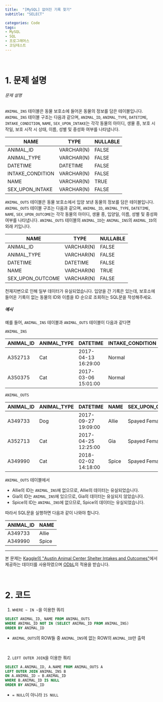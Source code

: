 ```yaml
---
title:  "[MySQL] 없어진 기록 찾기"
subtitle: "SELECT"

categories: Code
tags:
- MySQL
- SQL
- 프로그래머스
- 코딩테스트
---
```



<br>

# 1. 문제 설명

###### 문제 설명

`ANIMAL_INS` 테이블은 동물 보호소에 들어온 동물의 정보를 담은 테이블입니다. `ANIMAL_INS` 테이블 구조는 다음과 같으며, `ANIMAL_ID`, `ANIMAL_TYPE`, `DATETIME`, `INTAKE_CONDITION`, `NAME`, `SEX_UPON_INTAKE`는 각각 동물의 아이디, 생물 종, 보호 시작일, 보호 시작 시 상태, 이름, 성별 및 중성화 여부를 나타냅니다.

| NAME             | TYPE       | NULLABLE |
| ---------------- | ---------- | -------- |
| ANIMAL_ID        | VARCHAR(N) | FALSE    |
| ANIMAL_TYPE      | VARCHAR(N) | FALSE    |
| DATETIME         | DATETIME   | FALSE    |
| INTAKE_CONDITION | VARCHAR(N) | FALSE    |
| NAME             | VARCHAR(N) | TRUE     |
| SEX_UPON_INTAKE  | VARCHAR(N) | FALSE    |

`ANIMAL_OUTS` 테이블은 동물 보호소에서 입양 보낸 동물의 정보를 담은 테이블입니다. `ANIMAL_OUTS` 테이블 구조는 다음과 같으며, `ANIMAL_ID`, `ANIMAL_TYPE`, `DATETIME`, `NAME`, `SEX_UPON_OUTCOME`는 각각 동물의 아이디, 생물 종, 입양일, 이름, 성별 및 중성화 여부를 나타냅니다. `ANIMAL_OUTS` 테이블의 `ANIMAL_ID`는 `ANIMAL_INS`의 `ANIMAL_ID`의 외래 키입니다.

| NAME             | TYPE       | NULLABLE |
| ---------------- | ---------- | -------- |
| ANIMAL_ID        | VARCHAR(N) | FALSE    |
| ANIMAL_TYPE      | VARCHAR(N) | FALSE    |
| DATETIME         | DATETIME   | FALSE    |
| NAME             | VARCHAR(N) | TRUE     |
| SEX_UPON_OUTCOME | VARCHAR(N) | FALSE    |

천재지변으로 인해 일부 데이터가 유실되었습니다. 입양을 간 기록은 있는데, 보호소에 들어온 기록이 없는 동물의 ID와 이름을 ID 순으로 조회하는 SQL문을 작성해주세요.

##### 예시

예를 들어, `ANIMAL_INS` 테이블과 `ANIMAL_OUTS` 테이블이 다음과 같다면

```
ANIMAL_INS
```

| ANIMAL_ID | ANIMAL_TYPE | DATETIME            | INTAKE_CONDITION | NAME | SEX_UPON_INTAKE |
| --------- | ----------- | ------------------- | ---------------- | ---- | --------------- |
| A352713   | Cat         | 2017-04-13 16:29:00 | Normal           | Gia  | Spayed Female   |
| A350375   | Cat         | 2017-03-06 15:01:00 | Normal           | Meo  | Neutered Male   |

```
ANIMAL_OUTS
```

| ANIMAL_ID | ANIMAL_TYPE | DATETIME            | NAME  | SEX_UPON_OUTCOME |
| --------- | ----------- | ------------------- | ----- | ---------------- |
| A349733   | Dog         | 2017-09-27 19:09:00 | Allie | Spayed Female    |
| A352713   | Cat         | 2017-04-25 12:25:00 | Gia   | Spayed Female    |
| A349990   | Cat         | 2018-02-02 14:18:00 | Spice | Spayed Female    |

`ANIMAL_OUTS` 테이블에서

- Allie의 ID는 `ANIMAL_INS`에 없으므로, Allie의 데이터는 유실되었습니다.
- Gia의 ID는 `ANIMAL_INS`에 있으므로, Gia의 데이터는 유실되지 않았습니다.
- Spice의 ID는 `ANIMAL_INS`에 없으므로, Spice의 데이터는 유실되었습니다.

따라서 SQL문을 실행하면 다음과 같이 나와야 합니다.

| ANIMAL_ID | NAME  |
| --------- | ----- |
| A349733   | Allie |
| A349990   | Spice |

------

본 문제는 [Kaggle의 "Austin Animal Center Shelter Intakes and Outcomes"](https://www.kaggle.com/aaronschlegel/austin-animal-center-shelter-intakes-and-outcomes)에서 제공하는 데이터를 사용하였으며 [ODbL](https://opendatacommons.org/licenses/odbl/1.0/)의 적용을 받습니다.

<br>



# 2. 코드

1. `WHERE ~ IN ~`을 이용한 쿼리

```sql
SELECT ANIMAL_ID, NAME FROM ANIMAL_OUTS 
WHERE ANIMAL_ID NOT IN (SELECT ANIMAL_ID FROM ANIMAL_INS) 
ORDER BY ANIMAL_ID
```
+ `ANIMAL_OUTS`의 ROW들 중 `ANIMAL_INS`에 없는 ROW의 `ANIMAL_ID`만 출력

<br>

2. `LEFT OUTER JOIN`을 이용한 쿼리

```sql
SELECT A.ANIMAL_ID, A.NAME FROM ANIMAL_OUTS A 
LEFT OUTER JOIN ANIMAL_INS B 
ON A.ANIMAL_ID = B.ANIMAL_ID 
WHERE B.ANIMAL_ID IS NULL
ORDER BY ANIMAL_ID
```

+ `= NULL`이 아니라 `IS NULL`